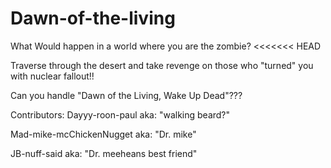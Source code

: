 Dawn-of-the-living
==================
What Would happen in a world where you are the zombie?
<<<<<<< HEAD

Traverse through the desert and take revenge on those who "turned" you with nuclear fallout!!

Can you handle "Dawn of the Living, Wake Up Dead"???

Contributors: Dayyy-roon-paul aka: "walking beard?"

Mad-mike-mcChickenNugget aka: "Dr. mike"

JB-nuff-said aka: "Dr. meeheans best friend"
